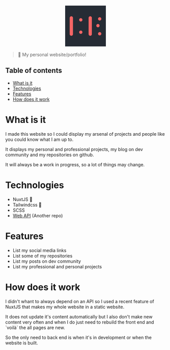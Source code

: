 <p align="center">
<img src="https://raw.githubusercontent.com/devbaraus/portfolio_web/master/static/logo.svg" alt="" width="128" style="margin: 0 auto;">
</p>

> :goat: My personal website/portfolio!

## Table of contents

- [What is it](#what-is-it)
- [Technologies](#technologies)
- [Features](#features)
- [How does it work](#how-does-it-work)

# What is it

I made this website so I could display my arsenal of projects and people like you could know what I am up to.

It displays my personal and professional projects, my blog on dev community and my repositories on github.

It will always be a work in progress, so a lot of things may change.

# Technologies

- NuxtJS :green_heart:
- Tailwindcss :blue_heart:
- SCSS
- [Web API](https://github.com/devbaraus/portfolio_api) (Another repo)

# Features

- List my social media links
- List some of my repositories
- List my posts on dev community
- List my professional and personal projects

# How does it work

I didn't whant to always depend on an API so I used a recent feature of NuxtJS that makes my whole website in a static website. 

It does not update it's content automatically but I also don't make new content very often and when I do just need to rebuild the front end and <span>\`voilà\`<span> the all pages are new.

So the only need to back end is when it's in development or when the website is built.